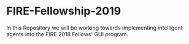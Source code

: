 # FIRE-Fellowship-2019
In this Repository we will be working towards implementing intelligent agents into the FIRE 2018 Fellows' GUI program.

